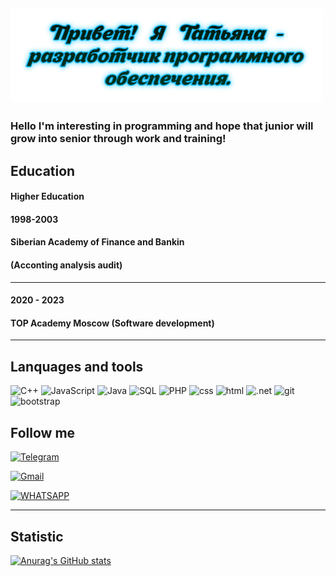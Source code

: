 [![Header](https://github.com/moerstany/moerstany/blob/main/image_2.png)](https://novosibirsk.hh.ru/applicant/resumes)
---

### Hеllo I'm interesting in programming and hope that junior will grow into senior through work and training!
## Education   
#### Higher Education
#### 1998-2003
#### Siberian Academy of Finance and Bankin
 #### (Аcconting analysis audit)
 ---
 #### 2020 - 2023
#### TOP Academy Moscow (Software development) 
---

## Lanquages and tools

![C++](https://img.shields.io/badge/-C%23-696969?style=for-the-badge&logo=C%2b%2b&logoColor=6296CC)
![JavaScript](https://img.shields.io/badge/-JavaScript-696969?style=for-the-badge&logo=JavaScript&logoColor=FFFF00)
![Java](https://img.shields.io/badge/-Java-696969?style=for-the-badge&logo=java&logoColor=00FF7F)
![SQL](https://img.shields.io/badge/-SQL-696969?style=for-the-badge&logo=mysql&logoColor=FFFF00)
![PHP](https://img.shields.io/badge/-php-696969?style=for-the-badge&logo=php&logoColor=6495ED)
![css](https://img.shields.io/badge/-css-696969?style=for-the-badge&logo=css&logoColor=25D366)
![html](https://img.shields.io/badge/-html-696969?style=for-the-badge&logo=html&logoColor=FFFF00)
![.net](https://img.shields.io/badge/-.NetFramework-696969?style=for-the-badge&logo=.net&logoColor=00FF7F)
![git](https://img.shields.io/badge/-Github-696969?style=for-the-badge&logo=git&logoColor=FFA500)
![bootstrap](https://img.shields.io/badge/-Bootstrap-696969?style=for-the-badge&logo=bootstrap&logoColor=00FF7F)

## Follow me
[![Telegram](https://img.shields.io/badge/-Telegram-B0E0E6?style=for-the-badge&logo=telegram&logoColor=FFA500)](https://t.me/@Tatyanamoers)

[![Gmail](https://img.shields.io/badge/Gmail-D14836?style=for-the-badge&logo=gmail&logoColor=white)](https://mail.google.com/mail/u/0/?fs=1&to=moerstany@gmail.com&tf=cm)

[![WHATSAPP](https://img.shields.io/badge/WhatsApp-25D366?style=for-the-badge&logo=whatsapp&logoColor=white)](https://api.whatsapp.com/send?phone=+79137567540&text=Hi%20Ms.%20Tatyana) 

___
## Statistic
[![Anurag's GitHub stats](https://github-readme-stats.vercel.app/api?username=moerstany&show_icons=true&theme=merko)](https://github.com/anuraghazra/github-readme-stats)
